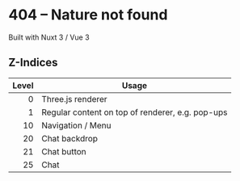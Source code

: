 # 404 – Nature not found

Built with Nuxt 3 / Vue 3

## Z-Indices
| Level | Usage                                            |
|------:|--------------------------------------------------|
|     0 | Three.js renderer                                |
|     1 | Regular content on top of renderer, e.g. pop-ups |
|    10 | Navigation / Menu                                |
|    20 | Chat backdrop                                    |
|    21 | Chat button                                      |
|    25 | Chat                                             |